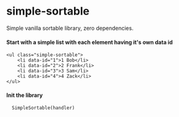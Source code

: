 # simple-sortable

Simple vanilla sortable library, zero dependencies.

#### Start with a simple list with each element having it's own data id

    <ul class="simple-sortable">
        <li data-id="1">1 Bob</li>
        <li data-id="2">2 Frank</li>
        <li data-id="3">3 Sam</li>
        <li data-id="4">4 Zack</li>
    </ul>

#### Init the library
       
      SimpleSortable(handler)
